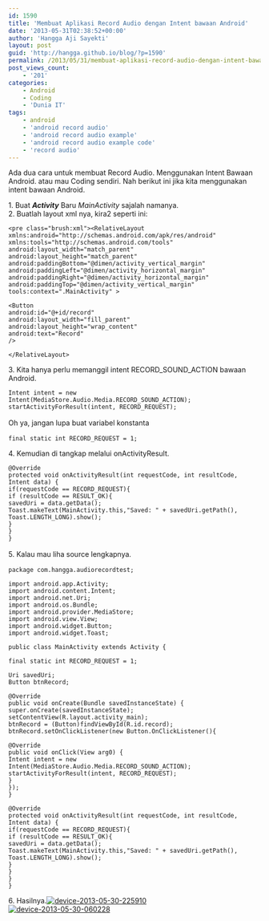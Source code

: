 ```yaml
---
id: 1590
title: 'Membuat Aplikasi Record Audio dengan Intent bawaan Android'
date: '2013-05-31T02:38:52+00:00'
author: 'Hangga Aji Sayekti'
layout: post
guid: 'http://hangga.github.io/blog/?p=1590'
permalink: /2013/05/31/membuat-aplikasi-record-audio-dengan-intent-bawaan-android/
post_views_count:
    - '201'
categories:
    - Android
    - Coding
    - 'Dunia IT'
tags:
    - android
    - 'android record audio'
    - 'android record audio example'
    - 'android record audio example code'
    - 'record audio'
---
```


Ada dua cara untuk membuat Record Audio. Menggunakan Intent Bawaan Android. atau mau Coding sendiri. Nah berikut ini jika kita menggunakan intent bawaan Android.

1\. Buat ***Activity*** Baru *MainActivity* sajalah namanya.  
2\. Buatlah layout xml nya, kira2 seperti ini:

```
<pre class="brush:xml"><RelativeLayout xmlns:android="http://schemas.android.com/apk/res/android"
xmlns:tools="http://schemas.android.com/tools"
android:layout_width="match_parent"
android:layout_height="match_parent"
android:paddingBottom="@dimen/activity_vertical_margin"
android:paddingLeft="@dimen/activity_horizontal_margin"
android:paddingRight="@dimen/activity_horizontal_margin"
android:paddingTop="@dimen/activity_vertical_margin"
tools:context=".MainActivity" >

<Button
android:id="@+id/record"
android:layout_width="fill_parent"
android:layout_height="wrap_content"
android:text="Record"
/>

</RelativeLayout>
```

3\. Kita hanya perlu memanggil intent RECORD\_SOUND\_ACTION bawaan Android.

```
Intent intent = new Intent(MediaStore.Audio.Media.RECORD_SOUND_ACTION);
startActivityForResult(intent, RECORD_REQUEST);
```

<span style="line-height: 1.5;">Oh ya, jangan lupa buat variabel konstanta</span>

```
final static int RECORD_REQUEST = 1;
```

4\. Kemudian di tangkap melalui onActivityResult.

```
@Override
protected void onActivityResult(int requestCode, int resultCode, Intent data) {
if(requestCode == RECORD_REQUEST){
if (resultCode == RESULT_OK){
savedUri = data.getData();
Toast.makeText(MainActivity.this,"Saved: " + savedUri.getPath(), Toast.LENGTH_LONG).show();
}
}
}
```

<span style="line-height: 1.5;">5. Kalau mau liha source lengkapnya.</span>

```
package com.hangga.audiorecordtest;

import android.app.Activity;
import android.content.Intent;
import android.net.Uri;
import android.os.Bundle;
import android.provider.MediaStore;
import android.view.View;
import android.widget.Button;
import android.widget.Toast;

public class MainActivity extends Activity {

final static int RECORD_REQUEST = 1;

Uri savedUri;
Button btnRecord;

@Override
public void onCreate(Bundle savedInstanceState) {
super.onCreate(savedInstanceState);
setContentView(R.layout.activity_main);
btnRecord = (Button)findViewById(R.id.record);
btnRecord.setOnClickListener(new Button.OnClickListener(){

@Override
public void onClick(View arg0) {
Intent intent = new Intent(MediaStore.Audio.Media.RECORD_SOUND_ACTION);
startActivityForResult(intent, RECORD_REQUEST);
}
});
}

@Override
protected void onActivityResult(int requestCode, int resultCode, Intent data) {
if(requestCode == RECORD_REQUEST){
if (resultCode == RESULT_OK){
savedUri = data.getData();
Toast.makeText(MainActivity.this,"Saved: " + savedUri.getPath(), Toast.LENGTH_LONG).show();
}
}
}
}
```

6\. Hasilnya.[![device-2013-05-30-225910](http://hangga.github.io/blog1/wp-content/uploads/2013/05/device-2013-05-30-225910.png)](http://hangga.github.io/blog1/wp-content/uploads/2013/05/device-2013-05-30-225910.png)  
[![device-2013-05-30-060228](http://hangga.github.io/blog1/wp-content/uploads/2013/05/device-2013-05-30-060228.png)](http://hangga.github.io/blog1/wp-content/uploads/2013/05/device-2013-05-30-060228.png)